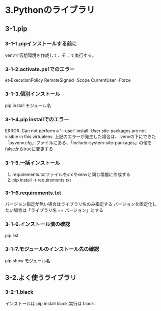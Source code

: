 # 3.Pythonのライブラリ

## 3-1.pip

### 3-1-1.pipインストールする前に

venvで仮想環境を作成して、そこで実行する。

### 3-1-2.activate.ps1でのエラー

et-ExecutionPolicy RemoteSigned -Scope CurrentUser -Force

### 3-1-3.個別インストール

pip install モジュール名

### 3-1-4.pip installでのエラー

ERROR: Can not perform a '--user' install. User site-packages are not visible in this virtualenv.
上記のエラーが発生した場合は、
venvの下にできた「pyvenv.cfg」ファイルにある、「include-system-site-packages」の値をfalseからtrueに変更する

### 3-1-5.一括インストール

1. requirements.txtファイルをsrcやvenvと同じ階層に作成する
2. pip install -r requirements.txt

### 3-1-6.requirements.txt

バージョン指定が無い場合はライブラリ名のみ指定する
バージョンを固定化したい場合は「ライブラリ名 == バージョン」とする

### 3-1-6.インストール済の確認
pip list

### 3-1-7.モジュールのインストール先の確認
pip show モジュール名

## 3-2.よく使うライブラリ

### 3-2-1.black

インストールは
pip install black
実行は
black .
